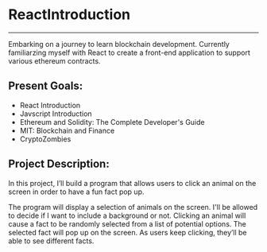 # ReactIntroduction
***

Embarking on a journey to learn blockchain development. Currently familiarzing myself with React to create a front-end application to support various ethereum contracts.

## Present Goals:

* React Introduction
* Javscript Introduction
* Ethereum and Solidity: The Complete Developer's Guide
* MIT: Blockchain and Finance
* CryptoZombies

## Project Description:

In this project, I’ll build a program that allows users to click an animal on the screen in order to have a fun fact pop up.

The program will display a selection of animals on the screen. I'll be allowed to decide if I want to include a background or not. Clicking an animal will cause a fact to be randomly selected from a list of potential options. The selected fact will pop up on the screen. As users keep clicking, they’ll be able to see different facts.
